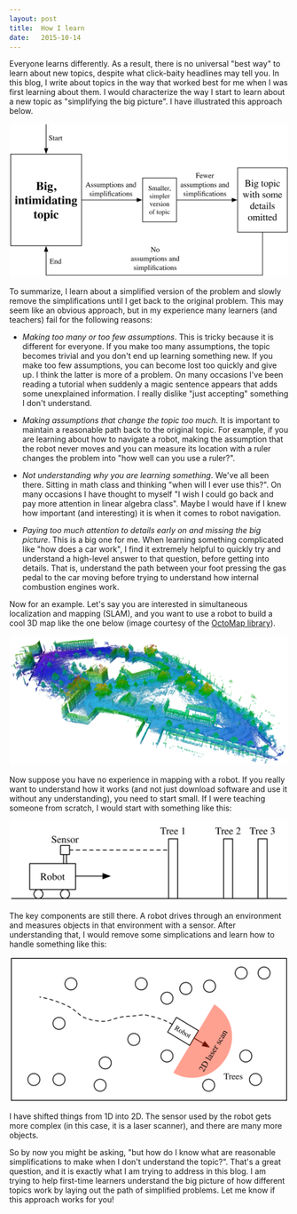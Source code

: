 ```yaml
---
layout: post
title:  How I learn
date:   2015-10-14
---
```


Everyone learns differently. As a result, there is no universal "best way" to learn about new topics, despite what click-baity headlines may tell you. In this blog, I write about topics in the way that worked best for me when I was first learning about them. I would characterize the way I start to learn about a new topic as "simplifying the big picture". I have illustrated this approach below.

![How I learn.](/images/how_i_learn_diagram.png)

To summarize, I learn about a simplified version of the problem and slowly remove the simplifications until I get back to the original problem. This may seem like an obvious approach, but in my experience many learners (and teachers) fail for the following reasons:

* *Making too many or too few assumptions*. This is tricky because it is different for everyone. If you make too many assumptions, the topic becomes trivial and you don't end up learning something new. If you make too few assumptions, you can become lost too quickly and give up. I think the latter is more of a problem. On many occasions I've been reading a tutorial when suddenly a magic sentence appears that adds some unexplained information. I really dislike "just accepting" something I don't understand.

* *Making assumptions that change the topic too much*. It is important to maintain a reasonable path back to the original topic. For example, if you are learning about how to navigate a robot, making the assumption that the robot never moves and you can measure its location with a ruler changes the problem into "how well can you use a ruler?".

* *Not understanding why you are learning something*. We've all been there. Sitting in math class and thinking "when will I ever use this?". On many occasions I have thought to myself "I wish I could go back and pay more attention in linear algebra class". Maybe I would have if I knew how important (and interesting) it is when it comes to robot navigation.

* *Paying too much attention to details early on and missing the big picture*. This is a big one for me. When learning something complicated like "how does a car work", I find it extremely helpful to quickly try and understand a high-level answer to that question, before getting into details. That is, understand the path between your foot pressing the gas pedal to the car moving before trying to understand how internal combustion engines work.

Now for an example. Let's say you are interested in simultaneous localization and mapping (SLAM), and you want to use a robot to build a cool 3D map like the one below (image courtesy of the [OctoMap library](https://octomap.github.io)).

![3D map](/images/octomap.png)

Now suppose you have no experience in mapping with a robot. If you really want to understand how it works (and not just download software and use it without any understanding), you need to start small. If I were teaching someone from scratch, I would start with something like this:

![Simplified SLAM](/images/simple_slam.png)

The key components are still there. A robot drives through an environment and measures objects in that environment with a sensor. After understanding that, I would remove some simplications and learn how to handle something like this:

![Less simplified SLAM](/images/less_simple_slam.png)

I have shifted things from 1D into 2D. The sensor used by the robot gets more complex (in this case, it is a laser scanner), and there are many more objects. 

So by now you might be asking, "but how do I know what are reasonable simplifications to make when I don't understand the topic?". That's a great question, and it is exactly what I am trying to address in this blog. I am trying to help first-time learners understand the big picture of how different topics work by laying out the path of simplified problems. Let me know if this approach works for you!
